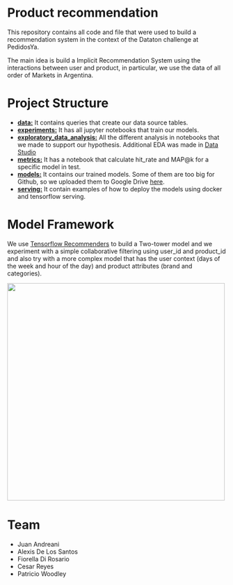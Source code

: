 # Product recommendation
This repository contains all code and file that were used to build a recommendation system
in the context of the Dataton challenge at PedidosYa.

The main idea is build a Implicit Recommendation System using the interactions between user and product,
in particular, we use the data of all order of Markets in Argentina.


# Project Structure

* [**data:**](data) It contains queries that create our data source tables.
* [**experiments:**](experiments) It has all jupyter notebooks that train our models.
* [**exploratory_data_analysis:**](exploratory_data_analysis) All the different analysis in notebooks that we made to support our hypothesis. Additional EDA was made in [Data Studio](https://datastudio.google.com/reporting/baa6cf57-a39c-4be7-8de5-f73d2cf36976/page/rMrcC/edit)
* [**metrics:**](metrics) It has a notebook that calculate hit_rate and MAP@k for a specific model in test.
* [**models:**](models) It contains our trained models. Some of them are too big for Github, so we uploaded them to Google Drive [here](https://drive.google.com/drive/folders/18Tm1gSydWOFJkPzdiI6MXMsVPCcKPEWm?usp=sharing).
* [**serving:**](serving) It contain examples of how to deploy the models using docker and tensorflow serving. 


# Model Framework
We use [Tensorflow Recommenders](https://www.tensorflow.org/recommenders/) to build a Two-tower model and we experiment
with a simple collaborative filtering using user_id and product_id and also try with a more complex model that has
the user context (days of the week and hour of the day) and product attributes (brand and categories).


<img src="https://1.bp.blogspot.com/-ww8cKT3nIb8/X2pdWAWWNmI/AAAAAAAADl8/pkeFRxizkXYbDGbOcaAnZkorjEuqtrabgCLcBGAsYHQ/s0/TF%2BRecommenders%2B06.gif" width=500>


# Team

* Juan Andreani
* Alexis De Los Santos
* Fiorella Di Rosario
* Cesar Reyes
* Patricio Woodley